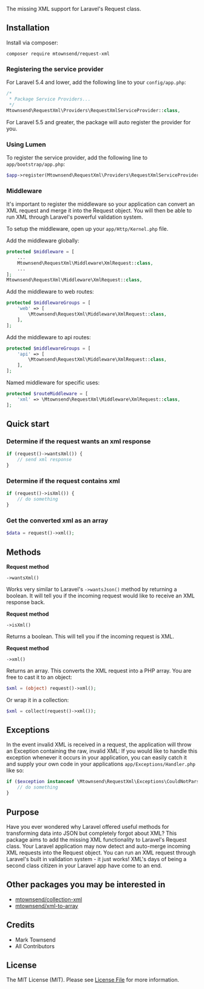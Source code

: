 The missing XML support for Laravel's Request class.

## Installation

Install via composer:

```
composer require mtownsend/request-xml
```

### Registering the service provider

For Laravel 5.4 and lower, add the following line to your ``config/app.php``:

```php
/*
 * Package Service Providers...
 */
Mtownsend\RequestXml\Providers\RequestXmlServiceProvider::class,
```

For Laravel 5.5 and greater, the package will auto register the provider for you.

### Using Lumen

To register the service provider, add the following line to ``app/bootstrap/app.php``:

```php
$app->register(Mtownsend\RequestXml\Providers\RequestXmlServiceProvider::class);
```

### Middleware

It's important to register the middleware so your application can convert an XML request and merge it into the Request object. You will then be able to run XML through Laravel's powerful validation system.

To setup the middleware, open up your ``app/Http/Kernel.php`` file.

Add the middleware globally:

```php
protected $middleware = [
	...
    Mtownsend\RequestXml\Middleware\XmlRequest::class,
    ...
];
Mtownsend\RequestXml\Middleware\XmlRequest::class,
```

Add the middleware to web routes:

```php
protected $middlewareGroups = [
    'web' => [
        \Mtownsend\RequestXml\Middleware\XmlRequest::class,
    ],
];
```

Add the middleware to api routes:

```php
protected $middlewareGroups = [
    'api' => [
        \Mtownsend\RequestXml\Middleware\XmlRequest::class,
    ],
];
```

Named middleware for specific uses:

```php
protected $routeMiddleware = [
    'xml' => \Mtownsend\RequestXml\Middleware\XmlRequest::class,
];
```

## Quick start

### Determine if the request wants an xml response

```php
if (request()->wantsXml()) {
	// send xml response
}
```

### Determine if the request contains xml

```php
if (request()->isXml()) {
	// do something
}
```

### Get the converted xml as an array

```php
$data = request()->xml();
```

## Methods

**Request method**

``->wantsXml()``

Works very similar to Laravel's ``->wantsJson()`` method by returning a boolean. It will tell you if the incoming request would like to receive an XML response back.

**Request method**

``->isXml()``

Returns a boolean. This will tell you if the incoming request is XML.

**Request method**

``->xml()``

Returns an array. This converts the XML request into a PHP array. You are free to cast it to an object:

```php
$xml = (object) request()->xml();
```

Or wrap it in a collection:

```php
$xml = collect(request()->xml());
```

## Exceptions

In the event invalid XML is received in a request, the application will throw an Exception containing the raw, invalid XML: If you would like to handle this exception whenever it occurs in your application, you can easily catch it and supply your own code in your applications ``app/Exceptions/Handler.php`` like so:

```php
if ($exception instanceof \Mtownsend\RequestXml\Exceptions\CouldNotParseXml) {
    // do something
}
```

## Purpose

Have you ever wondered why Laravel offered useful methods for transforming data into JSON but completely forgot about XML? This package aims to add the missing XML functionality to Laravel's Request class. Your Laravel application may now detect and auto-merge incoming XML requests into the Request object. You can run an XML request through Laravel's built in validation system - it just works! XML's days of being a second class citizen in your Laravel app have come to an end.

## Other packages you may be interested in

- [mtownsend/collection-xml](https://github.com/mtownsend5512/collection-xml)
- [mtownsend/xml-to-array](https://github.com/mtownsend5512/xml-to-array)

## Credits

- Mark Townsend
- All Contributors

## License

The MIT License (MIT). Please see [License File](LICENSE.md) for more information.